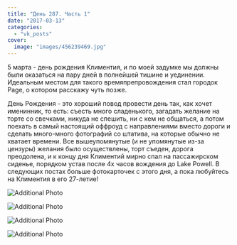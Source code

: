 ```yaml
---
title: "День 287. Часть 1"
date: "2017-03-13"
categories: 
  - "vk_posts"
cover:
  image: "images/456239469.jpg"
---
```


5 марта - день рождения Климентия, и по моей задумке мы должны были оказаться на пару дней в полнейшей тишине и уединении. Идеальным местом для такого времяпрепровождения стал городок Page, о котором расскажу чуть позже.

<!--more-->

День Рождения - это хороший повод провести день так, как хочет именинник, то есть: съесть много сладенького, загадать желание на торте со свечками, никуда не спешить, ни с кем не общаться, а потом поехать в самый настоящий оффроуд с направлениями вместо дороги и сделать много-много фотографий со штатива, на которые обычно не хватает времени. Все вышеупомянутые (и не упомянутые из-за цензуры) желания было осуществлены, торт съеден, дорога преодолена, и к концу дня Климентий мирно спал на пассажирском сиденье, порядком устав после 4х часов вождения до Lake Powell. В следующих постах больше фотокарточек с этого дня, а пока любуйтесь на Климентия в его 27-летие!

![Additional Photo](https://vodpop.ru/wp-content/uploads/2023/07/456239470.jpg)

![Additional Photo](https://vodpop.ru/wp-content/uploads/2023/07/456239471.jpg)

![Additional Photo](https://vodpop.ru/wp-content/uploads/2023/07/456239472.jpg)

![Additional Photo](https://vodpop.ru/wp-content/uploads/2023/07/456239473.jpg)
